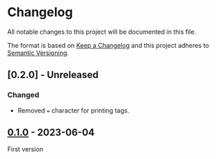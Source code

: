 # Changelog
All notable changes to this project will be documented in this file.

The format is based on [Keep a Changelog](http://keepachangelog.com/)
and this project adheres to [Semantic Versioning](http://semver.org/).

## [0.2.0] - Unreleased
### Changed
- Removed `=` character for printing tags.

## [0.1.0] - 2023-06-04
First version

[0.1.0]: https://github.com/oscarotero/vento/releases/tag/v0.1.0
